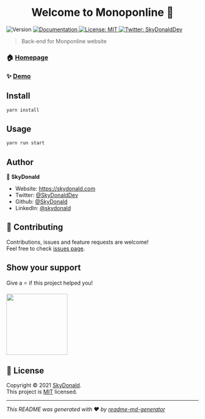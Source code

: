 <h1 align="center">Welcome to Monoponline 👋</h1>
<p>
  <img alt="Version" src="https://img.shields.io/badge/version-0.1.0-blue.svg?cacheSeconds=2592000" />
  <a href="https://github.com/Monoponline/server/wiki" target="_blank">
    <img alt="Documentation" src="https://img.shields.io/badge/documentation-yes-brightgreen.svg" />
  </a>
  <a href="https://github.com/Monoponline/server/blob/main/LICENSE" target="_blank">
    <img alt="License: MIT" src="https://img.shields.io/badge/License-MIT-yellow.svg" />
  </a>
  <a href="https://twitter.com/SkyDonaldDev" target="_blank">
    <img alt="Twitter: SkyDonaldDev" src="https://img.shields.io/twitter/follow/SkyDonaldDev.svg?style=social" />
  </a>
</p>

> Back-end for Monponline website

### 🏠 [Homepage](https://github.com/Monoponline)

### ✨ [Demo](https://monoponline.skydonald.com)

## Install

```sh
yarn install
```

## Usage

```sh
yarn run start
```

## Author

👤 **SkyDonald**

* Website: https://skydonald.com
* Twitter: [@SkyDonaldDev](https://twitter.com/SkyDonaldDev)
* Github: [@SkyDonald](https://github.com/SkyDonald)
* LinkedIn: [@skydonald](https://linkedin.com/in/skydonald)

## 🤝 Contributing

Contributions, issues and feature requests are welcome!<br />Feel free to check [issues page](https://github.com/Monoponline/server/issues). 

## Show your support

Give a ⭐️ if this project helped you!

<a href="https://www.patreon.com/skydonald">
  <img src="https://c5.patreon.com/external/logo/become_a_patron_button@2x.png" width="160">
</a>

## 📝 License

Copyright © 2021 [SkyDonald](https://github.com/SkyDonald).<br />
This project is [MIT](https://github.com/Monoponline/server/blob/main/LICENSE) licensed.

***
_This README was generated with ❤️ by [readme-md-generator](https://github.com/kefranabg/readme-md-generator)_